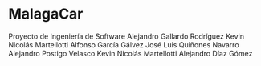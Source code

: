 ﻿# MalagaCar
Proyecto de Ingeniería de Software
Alejandro Gallardo Rodríguez
Kevin Nicolás Martellotti
Alfonso García Gálvez
José Luis Quiñones Navarro
Alejandro Postigo Velasco
Kevin Nicolás Martellotti
Alejandro Díaz Gómez
